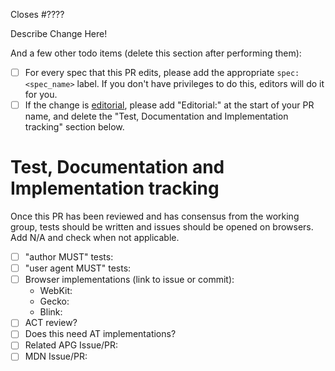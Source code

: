 Closes #????

Describe Change Here!

And a few other todo items (delete this section after performing them):
* [ ] For every spec that this PR edits, please add the appropriate `spec:<spec_name>` label. If you don't have privileges to do this, editors will do it for you.
* [ ] If the change is [editorial](https://github.com/w3c/aria/blob/main/documentation/process.md#editorial-changes), please add "Editorial:" at the start of your PR name, and delete the "Test, Documentation and Implementation tracking" section below.

# Test, Documentation and Implementation tracking
Once this PR has been reviewed and has consensus from the working group, tests should be written and issues should be opened on browsers. Add N/A and check when not applicable.

* [ ] "author MUST" tests:
* [ ] "user agent MUST" tests:
* [ ] Browser implementations (link to issue or commit):
   * WebKit:
   * Gecko:
   * Blink:
* [ ] ACT review?
* [ ] Does this need AT implementations?
* [ ] Related APG Issue/PR:
* [ ] MDN Issue/PR:
